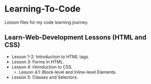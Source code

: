 # Learning-To-Code
Lesson files for my code learning journey.

## Learn-Web-Development Lessons (HTML and CSS)
- Lesson 1-2:  Introduction to HTML tags.
- Lesson 3: Forms in HTML.
- Lesson 4: Introduction to CSS.
	- Lesson 4.1: Block-level and Inline-level Elements.
- Lesson 5: Classes and Selectors.
